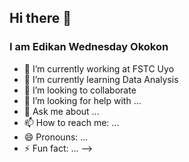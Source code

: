 ## Hi there 👋
### I am Edikan Wednesday Okokon
- 🔭 I’m currently working at FSTC Uyo
- 🌱 I’m currently learning Data Analysis
- 👯 I’m looking to collaborate 
- 🤔 I’m looking for help with ...
- 💬 Ask me about ...
- 📫 How to reach me: ...
- 😄 Pronouns: ...
- ⚡ Fun fact: ...
-->
